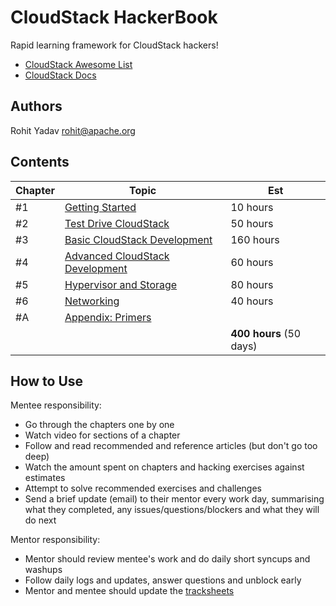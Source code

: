 # CloudStack HackerBook

Rapid learning framework for CloudStack hackers!

- [CloudStack Awesome List](https://github.com/resmo/awesome-cloudstack)
- [CloudStack Docs](http://docs.cloudstack.apache.org/en/4.11.1.0/)

## Authors

Rohit Yadav <rohit@apache.org>

## Contents

| Chapter | Topic | Est |
| ------- | ----- | --- |
| #1 | [Getting Started](0-init.md) | 10 hours |
| #2 | [Test Drive CloudStack](1-user.md) | 50 hours |
| #3 | [Basic CloudStack Development](2-dev.md) | 160 hours |
| #4 | [Advanced CloudStack Development](3-adv.md) | 60 hours |
| #5 | [Hypervisor and Storage](4-compute-storage.md) | 80 hours |
| #6 | [Networking](6-network.md) | 40 hours |
| #A | [Appendix: Primers](primer/index.md) | |
| | | **400 hours** (50 days) |

## How to Use

Mentee responsibility:
- Go through the chapters one by one
- Watch video for sections of a chapter
- Follow and read recommended and reference articles (but don't go too deep)
- Watch the amount spent on chapters and hacking exercises against estimates
- Attempt to solve recommended exercises and challenges
- Send a brief update (email) to their mentor every work day, summarising what
  they completed, any issues/questions/blockers and what they will do next

Mentor responsibility:
- Mentor should review mentee's work and do daily short syncups and washups
- Follow daily logs and updates, answer questions and unblock early
- Mentor and mentee should update the [tracksheets](https://shapeblue.atlassian.net/wiki/spaces/TRAIN/)

